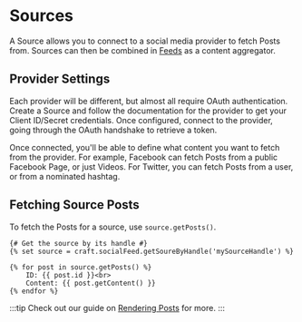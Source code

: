 # Sources
A Source allows you to connect to a social media provider to fetch Posts from. Sources can then be combined in [Feeds](docs:feature-tour/feeds) as a content aggregator.

## Provider Settings
Each provider will be different, but almost all require OAuth authentication. Create a Source and follow the documentation for the provider to get your Client ID/Secret credentials. Once configured, connect to the provider, going through the OAuth handshake to retrieve a token.

Once connected, you'll be able to define what content you want to fetch from the provider. For example, Facebook can fetch Posts from a public Facebook Page, or just Videos. For Twitter, you can fetch Posts from a user, or from a nominated hashtag.

## Fetching Source Posts
To fetch the Posts for a source, use `source.getPosts()`.

```twig
{# Get the source by its handle #}
{% set source = craft.socialFeed.getSoureByHandle('mySourceHandle') %}

{% for post in source.getPosts() %}
    ID: {{ post.id }}<br>
    Content: {{ post.getContent() }}
{% endfor %}
```

:::tip
Check out our guide on [Rendering Posts](docs:template-guides/rendering-posts) for more.
:::

